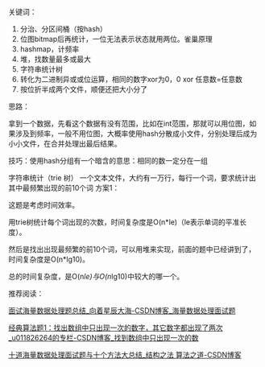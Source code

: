 关键词：

1. 分治、分区间桶（按hash）
2. 位图bitmap后再统计，一位无法表示状态就用两位。雀巢原理
3. hashmap，计频率
4. 堆，找数量最多或最大
5. 字符串统计树
6. 转化为二进制异或或位运算，相同的数字xor为0，0 xor 任意数=任意数
7. 按位折半成两个文件，顺便还把大小分了



思路：

拿到一个数据，先看这个数据有没有范围，比如在int范围，那就可以用位图，如果涉及到频率，一般不用位图，大概率使用hash分散成小文件，分别处理后成为小小文件，在合并处理出最后结果。



技巧：使用hash分组有一个暗含的意思：相同的数一定分在一组









字符串统计（trie 树）
一个文本文件，大约有一万行，每行一个词，要求统计出其中最频繁出现的前10个词
方案1：

这题是考虑时间效率。

用trie树统计每个词出现的次数，时间复杂度是O(n*le)（le表示单词的平准长度）。

然后是找出出现最频繁的前10个词，可以用堆来实现，前面的题中已经讲到了，时间复杂度是O(n*lg10)。

总的时间复杂度，是O(n*le)与O(n*lg10)中较大的哪一个。



推荐阅读：

[面试海量数据处理题总结_向着星辰大海-CSDN博客_海量数据处理面试题](https://blog.csdn.net/qq_41058526/article/details/89313852)

[经典算法题1：找出数组中只出现一次的数字，其它数字都出现了两次_u011826264的专栏-CSDN博客_找到数组中只出现一次的数](https://blog.csdn.net/u011826264/article/details/39269101/)

[十道海量数据处理面试题与十个方法大总结_结构之法 算法之道-CSDN博客](https://blog.csdn.net/v_july_v/article/details/6279498/)


